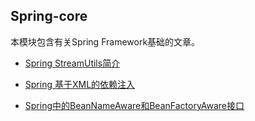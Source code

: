 
## Spring-core

本模块包含有关Spring Framework基础的文章。

- [Spring StreamUtils简介](https://www.ripjava.com/article/1350354451038240)

- [Spring 基于XML的依赖注入](https://www.ripjava.com/article/1351606945710112)

- [Spring中的BeanNameAware和BeanFactoryAware接口](https://www.ripjava.com/article/1351981669023776)